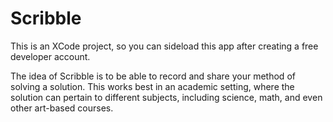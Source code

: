 # Scribble

This is an XCode project, so you can sideload this app after creating a free developer account.

The idea of Scribble is to be able to record and share your method of solving a solution. This works best in an academic setting, where the solution can pertain to different subjects, including science, math, and even other art-based courses.
